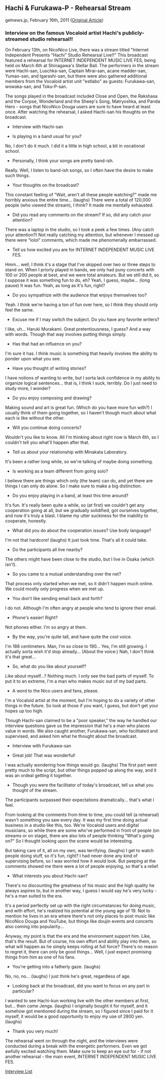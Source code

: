 ## Hachi & Furukawa-P - Rehearsal Stream

getnews.jp, February 16th, 2011 ([Original Article](http://getnews.jp/archives/99449))

### Interview on the famous Vocaloid artist Hachi's publicly-streamed studio rehearsal!!

On February 13th, on NicoNico Live, there was a stream titled "Internet Independent Presents "Hachi" Studio Rehearsal Live!!" This broadcast featured a rehearsal for INTERNET INDEPENDENT MUSIC LIVE FES, being held on March 6th at Shinagawa's Stellar Ball. The performers in the stream were Hachi-san, Luschka-san, Captain Mirai-san, acane madder-san, Yumao-san, and Igarashi-san, but there were also gathered additional members from the Vocaloid artist unit "estlabo" as guests: Furukawa-san, wowaka-san, and Toku-P-san.

The songs played in the broadcast included Close and Open, the Rakshasa and the Corpse, Wonderland and the Sheep's Song, Matryoshka, and Panda Hero - songs that NicoNico Douga users are sure to have heard at least once. After watching the rehearsal, I asked Hachi-san his thoughts on the broadcast.

- Interview with Hachi-san

- <r>Is playing in a band usual for you?</r>

No, I don't do it much. I did it a little in high school, a bit in vocational school.

- <r>Personally, I think your songs are pretty band-ish.</r>

Really. Well, I listen to band-ish songs, so I often have the desire to make such things.

- <r>Your thoughts on the broadcast?</r>

This constant feeling of "Wait, aren't all these people watching?" made me horribly anxious the entire time... (laughs) There were a total of 120,000 people (who viewed the stream), I think? It made me mentally exhausted.

- <r>Did you read any comments on the stream? If so, did any catch your attention?</r>

There was a laptop in the studio, so I took a peek a few times. (Any catch your attention?) Not really catching my attention, but whenever I messed up there were "lolol" comments, which made me phenomenally embarrassed.

- <r>Tell us how excited you are for INTERNET INDEPENDENT MUSIC LIVE FES.</r>

Hmm... well, I think it's a stage that I've skipped over two or three steps to stand on. When I priorly played in bands, we only had puny concerts with 100 or 200 people at best, and we were total amateurs. But we still did it, so I suppose it was something fun to do, eh? Yeah, I guess, maybe... (long pause) It was fun. Yeah, as long as it's fun, right?

- <r>Do you sympathize with the audience that enjoys themselves too?</r>

Yeah. I think we're having a ton of fun over here, so I think they should only feel the same.

- <r>Excuse me if I may switch the subject. Do you have any favorite writers?</r>

I like, uh... Haruki Murakami. Great pretentiousness, I guess? And a way with words. Though that way involves putting things simply.

- <r>Has that had an influence on you?</r>

I'm sure it has. I think music is something that heavily involves the ability to ponder upon what you see.

- <r>Have you thought of writing stories?</r>

I have notions of wanting to write, but I sorta lack confidence in my ability to organize logical sentences... that is, I think I suck, terribly. Do I just need to study more, I wonder?

- <r>Do you enjoy composing and drawing?</r>

Making sound and art is great fun. (Which do you have more fun with?) I usually think of them going together, so I haven't though much about what each is like without the other.

- <r>Will you continue doing concerts?</r>

Wouldn't you like to know. All I'm thinking about right now is March 6th, so I couldn't tell you what'll happen after that.

- <r>Tell us about your relationship with Minakata Laboratory.</r>

It's been a rather long while, so we're talking of maybe doing something.

- <r>Is working as a team different from going solo?</r>

I believe there are things which only (the team) can do, and yet there are things I can only do alone. So I make sure to make a big distinction.

- <r>Do you enjoy playing in a band, at least this time around?</r>

It's fun. It's really been quite a while, so (at first) we couldn't get any cooperation going at all, but we gradually solidified, got ourselves together, and now it's truly a blast. I blame my utter suckiness for the inability to cooperate, honestly.

- <r>What did you do about the cooperation issues? Use body language?</r>

I'm not that hardcore! (laughs) It just took time. That's all it could take.

- <r>Do the participants all live nearby?</r>

The others might have been close to the studio, but I live in Osaka (which isn't).

- <r>So you came to a mutual understanding over the net?</r>

That process only started when we met, so it didn't happen much online. We could mostly only progress when we met up.

- <r>You don't like sending email back and forth?</r>

I do not. Although I'm often angry at people who tend to ignore their email.

- <r>Phone's easier! Right?</r>

Not phones either. I'm so angry at them.

- <r>By the way, you're quite tall, and have quite the cool voice.</r>

I'm 188 centimeters. Man, I'm so close to 190... Yes, I'm still growing. I actually sorta wish it'd stop already... (About the voice:) Nah, I don't think it's that great...

- <r>So, what do you like about yourself?</r>

Like about myself...? Nothing much. I only see the bad parts of myself. To put it to an extreme, I'm a man who makes music out of my bad parts.

- <r>A word to the Nico users and fans, please.</r>

I'm a Vocaloid artist at the moment, but I'm hoping to do a variety of other things in the future. So look at those if you want, I guess, but don't get your hopes up too high.

Though Hachi-san claimed to be a "poor speaker," the way he handled our interview questions gave us the impression that he's a man who places value in words. We also caught another, Furukawa-san, who facilitated and supervised, and asked him what he thought about the broadcast.

- Interview with Furukawa-san

- <r>Great job! That was wonderful!</r>

I was actually wondering how things would go. (laughs) The first part went pretty much to the script, but other things popped up along the way, and it was an ordeal getting it together.

- <r>Though you were the facilitator of today's broadcast, tell us what you thought of the stream.</r>

The participants surpassed their expectations dramatically... that's what I feel.

From looking at the comments from time to time, you could tell (a rehearsal) wasn't something you saw every day. It was my first time doing actual business in a studio like this, too. We're Vocaloid users and digital musicians, so while there are some who've performed in front of people (on streams or on stage), there are also lots of people thinking "What's going on?" So I thought looking upon the scene would be interesting.

But taking care of it, all on my own, was terrifying. (laughs) I get to watch people doing stuff, so it's fun, right? I had never done any kind of supervising before, so I was worried how it would look. But peeping at the comments showed me there were a lot of people enjoying, so that's a relief.

- <r>What interests you about Hachi-san?</r>

There's no discounting the greatness of his music and the high quality he always aspires to, but in another way, I guess I would say he's very lucky - he's a man suited to the era.

It's a period perfectly set up with the right circumstances for doing music, and with effort, he's realized his potential at the young age of 19. Not to mention he lives in an era where there's not only places to post music like NicoNico Douga and YouTube, but things like doujin events and concerts also coming into popularity...

Anyway, my point is that the era and the environment support him. Like, that's the result. But of course, his own effort and ability play into them, so what will happen as he simply keeps rolling at full force? There's no reason to regret it, there can only be good things... Well, I just expect promising things from him as one of his fans.

- <r>You're getting into a fatherly gaze. (laughs)</r>

No, no, no... (laughs) I just think he's great, regardless of age.

- <r>Looking back at the broadcast, did you want to focus on any part in particular?</r>

I wanted to see Hachi-kun working live with the other members at first, but... then came Jenga. (laughs) I originally bought it for myself, and it somehow got mentioned during the stream, so I figured since I paid for it myself, it would be a good opportunity to enjoy my use of 2800 yen. (laughs)

- <r>Thank you very much!</r>

The rehearsal went on through the night, and the interviews were conducted during a break with the energetic performers. Even we got awfully excited watching them. Make sure to keep an eye out for - if not another rehearsal - the main event, INTERNET INDEPENDENT MUSIC LIVE FES.

[Interview List](https://www.vgperson.com/./vocalinterview.php)